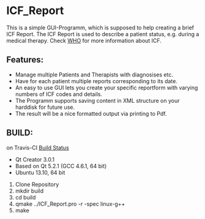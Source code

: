 # ICF_Report

This is a simple GUI-Programm, which is supposed to help creating a brief ICF Report.
 The ICF Report is used to describe a patient status, e.g. during a medical therapy. 
Check [WHO](http://www.who.int/classifications/icf/en/) for more information about ICF.

## Features:
  * Manage multiple Patients and Therapists with diagnosises etc. 
  * Have for each patient multiple reports corresponding to its date. 
  * An easy to use GUI lets you create your specific reportform with varying numbers of ICF codes and details. 
  * The Programm supports saving content in XML structure on your harddisk for future use. 
  * The result will be a nice formatted output via printing to Pdf.

## BUILD:

on Travis-CI [Build Status](https://travis-ci.org/loaded02/ICF_Report.svg?branch=master)

  * Qt Creator 3.0.1
  * Based on Qt 5.2.1 (GCC 4.6.1, 64 bit)
  * Ubuntu 13.10, 64 bit

  1. Clone Repository
  2. mkdir build
  3. cd build
  4. qmake ../ICF_Report.pro -r -spec linux-g++
  5. make
